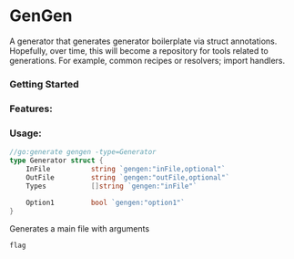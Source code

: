 # GenGen

A generator that generates generator boilerplate via struct annotations.
Hopefully, over time, this will become a repository for tools related to generations. 
For example, common recipes or resolvers; import handlers.

### Getting Started


### Features:

### Usage:

```go
//go:generate gengen -type=Generator
type Generator struct {
    InFile          string `gengen:"inFile,optional"`
    OutFile         string `gengen:"outFile,optional"`
    Types           []string `gengen:"inFile"`
	
	Option1         bool `gengen:"option1"`
}
```
Generates a main file with arguments

```go
flag
```
